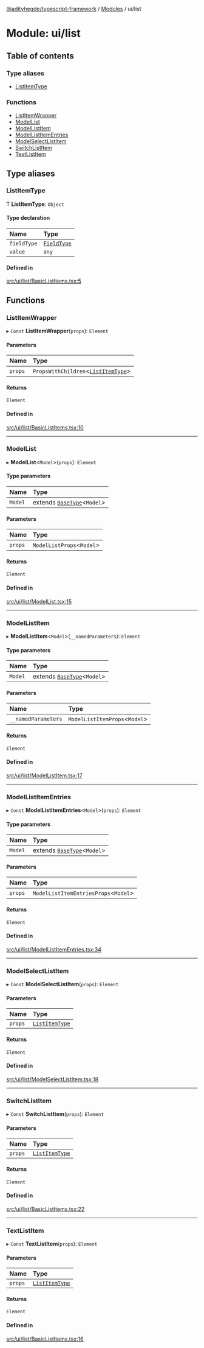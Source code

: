 [@adityhegde/typescript-framework](../README.md) / [Modules](../modules.md) / ui/list

# Module: ui/list

## Table of contents

### Type aliases

- [ListItemType](ui_list.md#listitemtype)

### Functions

- [ListItemWrapper](ui_list.md#listitemwrapper)
- [ModelList](ui_list.md#modellist)
- [ModelListItem](ui_list.md#modellistitem)
- [ModelListItemEntries](ui_list.md#modellistitementries)
- [ModelSelectListItem](ui_list.md#modelselectlistitem)
- [SwitchListItem](ui_list.md#switchlistitem)
- [TextListItem](ui_list.md#textlistitem)

## Type aliases

### ListItemType

Ƭ **ListItemType**: `Object`

#### Type declaration

| Name | Type |
| :------ | :------ |
| `fieldType` | [`FieldType`](models.md#fieldtype) |
| `value` | `any` |

#### Defined in

[src/ui/list/BasicListItems.tsx:5](https://github.com/AdityaHegde/typescript-framework/blob/3d90755/src/ui/list/BasicListItems.tsx#L5)

## Functions

### ListItemWrapper

▸ `Const` **ListItemWrapper**(`props`): `Element`

#### Parameters

| Name | Type |
| :------ | :------ |
| `props` | `PropsWithChildren`<[`ListItemType`](ui_list.md#listitemtype)\> |

#### Returns

`Element`

#### Defined in

[src/ui/list/BasicListItems.tsx:10](https://github.com/AdityaHegde/typescript-framework/blob/3d90755/src/ui/list/BasicListItems.tsx#L10)

___

### ModelList

▸ **ModelList**<`Model`\>(`props`): `Element`

#### Type parameters

| Name | Type |
| :------ | :------ |
| `Model` | extends [`BaseType`](../classes/models.BaseType.md)<`Model`\> |

#### Parameters

| Name | Type |
| :------ | :------ |
| `props` | `ModelListProps`<`Model`\> |

#### Returns

`Element`

#### Defined in

[src/ui/list/ModelList.tsx:15](https://github.com/AdityaHegde/typescript-framework/blob/3d90755/src/ui/list/ModelList.tsx#L15)

___

### ModelListItem

▸ **ModelListItem**<`Model`\>(`__namedParameters`): `Element`

#### Type parameters

| Name | Type |
| :------ | :------ |
| `Model` | extends [`BaseType`](../classes/models.BaseType.md)<`Model`\> |

#### Parameters

| Name | Type |
| :------ | :------ |
| `__namedParameters` | `ModelListItemProps`<`Model`\> |

#### Returns

`Element`

#### Defined in

[src/ui/list/ModelListItem.tsx:17](https://github.com/AdityaHegde/typescript-framework/blob/3d90755/src/ui/list/ModelListItem.tsx#L17)

___

### ModelListItemEntries

▸ `Const` **ModelListItemEntries**<`Model`\>(`props`): `Element`

#### Type parameters

| Name | Type |
| :------ | :------ |
| `Model` | extends [`BaseType`](../classes/models.BaseType.md)<`Model`\> |

#### Parameters

| Name | Type |
| :------ | :------ |
| `props` | `ModelListItemEntriesProps`<`Model`\> |

#### Returns

`Element`

#### Defined in

[src/ui/list/ModelListItemEntries.tsx:34](https://github.com/AdityaHegde/typescript-framework/blob/3d90755/src/ui/list/ModelListItemEntries.tsx#L34)

___

### ModelSelectListItem

▸ `Const` **ModelSelectListItem**(`props`): `Element`

#### Parameters

| Name | Type |
| :------ | :------ |
| `props` | [`ListItemType`](ui_list.md#listitemtype) |

#### Returns

`Element`

#### Defined in

[src/ui/list/ModelSelectListItem.tsx:18](https://github.com/AdityaHegde/typescript-framework/blob/3d90755/src/ui/list/ModelSelectListItem.tsx#L18)

___

### SwitchListItem

▸ `Const` **SwitchListItem**(`props`): `Element`

#### Parameters

| Name | Type |
| :------ | :------ |
| `props` | [`ListItemType`](ui_list.md#listitemtype) |

#### Returns

`Element`

#### Defined in

[src/ui/list/BasicListItems.tsx:22](https://github.com/AdityaHegde/typescript-framework/blob/3d90755/src/ui/list/BasicListItems.tsx#L22)

___

### TextListItem

▸ `Const` **TextListItem**(`props`): `Element`

#### Parameters

| Name | Type |
| :------ | :------ |
| `props` | [`ListItemType`](ui_list.md#listitemtype) |

#### Returns

`Element`

#### Defined in

[src/ui/list/BasicListItems.tsx:16](https://github.com/AdityaHegde/typescript-framework/blob/3d90755/src/ui/list/BasicListItems.tsx#L16)
